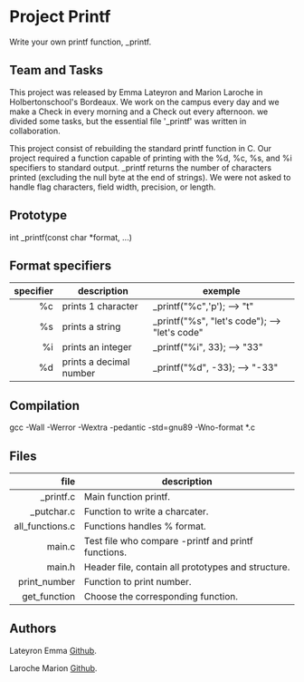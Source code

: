 # **Project Printf**

Write your own printf function, _printf.


## **Team and Tasks**

This project was released by Emma Lateyron and Marion Laroche in Holbertonschool's Bordeaux.
We work on the campus every day and we make a Check in every morning and a Check out every afternoon.
we divided some tasks, but the essential file '_printf' was written in collaboration.

This project consist of rebuilding the standard printf function in C.
Our project required a function capable of printing with the %d, %c, %s, and %i specifiers to standard output. _printf returns the number of characters printed (excluding the null byte at the end of strings). We were not asked to handle flag characters, field width, precision, or length.


## **Prototype**

int _printf(const char *format, ...)


## **Format specifiers**

| specifier |        description       |                  exemple                       | 
|----------:|--------------------------|------------------------------------------------|
|    %c     | prints 1 character       | _printf("%c",'p');           --> "t"           |
|    %s     | prints a string          | _printf("%s", "let's code"); --> "let's code"  |
|    %i     | prints an integer        | _printf("%i", 33);           --> "33"          |
|    %d     | prints a decimal number  | _printf("%d", -33);          --> "-33"         |


## **Compilation**

gcc -Wall -Werror -Wextra -pedantic -std=gnu89 -Wno-format *.c


## **Files**

|        file        |                   description                        |
|-------------------:|------------------------------------------------------|
| _printf.c          | Main function printf.                                |
| _putchar.c         | Function to write a charcater.                       |
| all_functions.c    | Functions handles % format.                          |
| main.c             | Test file who compare -printf and printf functions.  |
| main.h             | Header file, contain all prototypes and structure.   |
| print_number       | Function to print number.                            |
| get_function       | Choose the corresponding function.                   |


## **Authors**

Lateyron Emma [Github](https://github.com/emma-33).

Laroche Marion [Github](https://github.com/Mamuche).